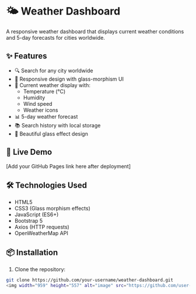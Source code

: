 # 🌤️ Weather Dashboard

A responsive weather dashboard that displays current weather conditions and 5-day forecasts for cities worldwide.

## ✨ Features

- 🔍 Search for any city worldwide
- 📱 Responsive design with glass-morphism UI
- 📅 Current weather display with:
  - Temperature (°C)
  - Humidity
  - Wind speed
  - Weather icons
- 📊 5-day weather forecast
- 📚 Search history with local storage
- 🎨 Beautiful glass effect design

## 🚀 Live Demo

[Add your GitHub Pages link here after deployment]

## 🛠️ Technologies Used

- HTML5
- CSS3 (Glass morphism effects)
- JavaScript (ES6+)
- Bootstrap 5
- Axios (HTTP requests)
- OpenWeatherMap API

## 📦 Installation

1. Clone the repository:
```bash
git clone https://github.com/your-username/weather-dashboard.git
<img width="959" height="557" alt="image" src="https://github.com/user-attachments/assets/ff1fc096-1494-4590-9656-29a98abcc49c" />

